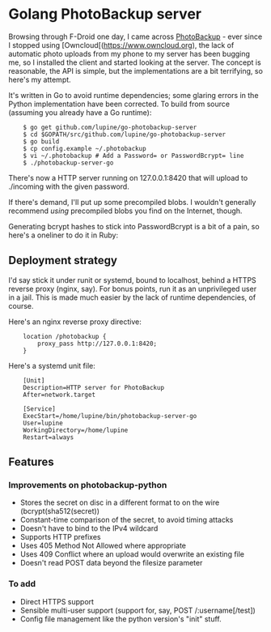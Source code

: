 # Golang PhotoBackup server

Browsing through F-Droid one day, I came across
[PhotoBackup](https://photobackup.github.io/) - ever since I stopped using
[Owncloud[(https://www.owncloud.org), the lack of automatic photo uploads from
my phone to my server has been bugging me, so I installed the client and started
looking at the server. The concept is reasonable, the API is simple, but the
implementations are a bit terrifying, so here's my attempt.

It's written in Go to avoid runtime dependencies; some glaring errors in the
Python implementation have been corrected. To build from source (assuming
you already have a Go runtime):

		$ go get github.com/lupine/go-photobackup-server
		$ cd $GOPATH/src/github.com/lupine/go-photobackup-server
		$ go build
		$ cp config.example ~/.photobackup
		$ vi ~/.photobackup # Add a Password= or PasswordBcrypt= line
		$ ./photobackup-server-go

There's now a HTTP server running on 127.0.0.1:8420 that will upload to 
./incoming with the given password. 

If there's demand, I'll put up some precompiled blobs. I wouldn't generally
recommend *using* precompiled blobs you find on the Internet, though.

Generating bcrypt hashes to stick into PasswordBcrypt is a bit of a pain, so
here's a oneliner to do it in Ruby:

	
## Deployment strategy

I'd say stick it under runit or systemd, bound to
localhost, behind a HTTPS reverse proxy (nginx, say). For bonus points, run it
as an unprivileged user in a jail. This is made much easier by the lack of
runtime dependencies, of course.

Here's an nginx reverse proxy directive:

		location /photobackup {
		    proxy_pass http://127.0.0.1:8420;
		}

Here's a systemd unit file:

		[Unit]
		Description=HTTP server for PhotoBackup
		After=network.target

		[Service]
		ExecStart=/home/lupine/bin/photobackup-server-go
		User=lupine
		WorkingDirectory=/home/lupine
		Restart=always


## Features

### Improvements on photobackup-python
* Stores the secret on disc in a different format to on the wire (bcrypt(sha512(secret))
* Constant-time comparison of the secret, to avoid timing attacks
* Doesn't have to bind to the IPv4 wildcard
* Supports HTTP prefixes
* Uses 405 Method Not Allowed where appropriate
* Uses 409 Conflict where an upload would overwrite an existing file
* Doesn't read POST data beyond the filesize parameter


### To add
* Direct HTTPS support
* Sensible multi-user support (support for, say, POST /:username[/test])
* Config file management like the python version's "init" stuff.

